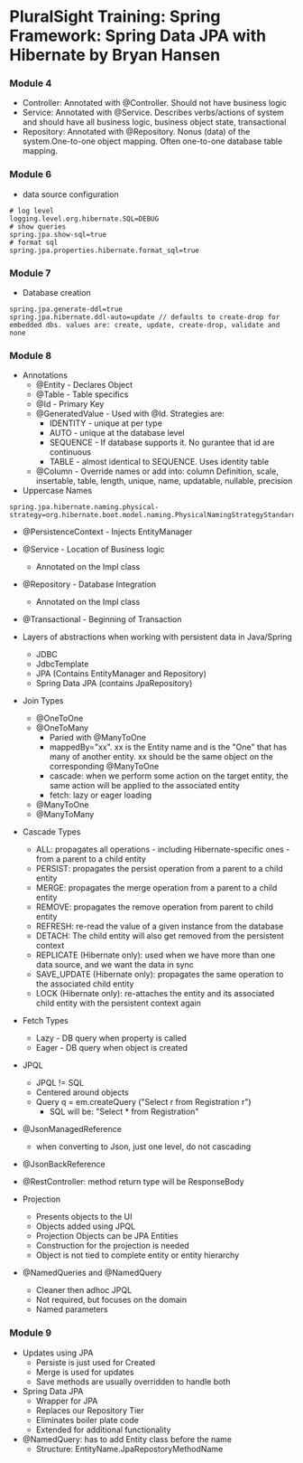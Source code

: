 # PluralSight Training: Spring Framework: Spring Data JPA with Hibernate by Bryan Hansen

### Module 4
* Controller: Annotated with @Controller. Should not have business logic
* Service: Annotated with @Service. Describes verbs/actions of system and should have all business logic, business object state, transactional
* Repository: Annotated with @Repository. Nonus (data) of the system.One-to-one object mapping. Often one-to-one database table mapping.

### Module 6
* data source configuration
```
# log level
logging.level.org.hibernate.SQL=DEBUG 
# show queries
spring.jpa.show-sql=true
# format sql
spring.jpa.properties.hibernate.format_sql=true
```
### Module 7
* Database creation
```
spring.jpa.generate-ddl=true
spring.jpa.hibernate.ddl-auto=update // defaults to create-drop for embedded dbs. values are: create, update, create-drop, validate and none
```
### Module 8
* Annotations
  * @Entity - Declares Object
  * @Table - Table specifics
  * @Id - Primary Key
  * @GeneratedValue - Used with @Id. Strategies are:
    * IDENTITY - unique at per type
    * AUTO - unique at the database level
    * SEQUENCE - If database supports it. No gurantee that id are continuous
    * TABLE - almost identical to SEQUENCE. Uses identity table
  * @Column - Override names or add into: column Definition, scale, insertable, table, length, unique, name, updatable, nullable, precision
* Uppercase Names
```
spring.jpa.hibernate.naming.physical-strategy=org.hibernate.boot.model.naming.PhysicalNamingStrategyStandardImpl
```
* @PersistenceContext - Injects EntityManager
* @Service - Location of Business logic
  * Annotated on the Impl class
* @Repository - Database Integration
  * Annotated on the Impl class
* @Transactional - Beginning of Transaction
* Layers of abstractions when working with persistent data in Java/Spring
  * JDBC
  * JdbcTemplate
  * JPA (Contains EntityManager and Repository)
  * Spring Data JPA (contains JpaRepository)
* Join Types
  * @OneToOne
  * @OneToMany
    * Paried with @ManyToOne
    * mappedBy="xx". xx is the Entity name and is the "One" that has many of another entity. xx should be the same object on the corresponding @ManyToOne
    * cascade: when we perform some action on the target entity, the same action will be applied to the associated entity
    * fetch: lazy or eager loading
  * @ManyToOne
  * @ManyToMany
* Cascade Types
  * ALL: propagates all operations - including Hibernate-specific ones - from a parent to a child entity
  * PERSIST: propagates the persist operation from a parent to a child entity
  * MERGE: propagates the merge operation from a parent to a child entity
  * REMOVE: propagates the remove operation from parent to child entity
  * REFRESH: re-read the value of a given instance from the database
  * DETACH: The child entity will also get removed from the persistent context
  * REPLICATE (Hibernate only): used when we have more than one data source, and we want the data in sync
  * SAVE_UPDATE (Hibernate only): propagates the same operation to the associated child entity
  * LOCK (Hibernate only): re-attaches the entity and its associated child entity with the persistent context again
* Fetch Types
  * Lazy - DB query when property is called
  * Eager - DB query when object is created
* JPQL
  * JPQL != SQL
  * Centered around objects
  * Query q = em.createQuery ("Select r from Registration r")
    * SQL will be: "Select * from Registration"

* @JsonManagedReference
  * when converting to Json, just one level, do not cascading
* @JsonBackReference
* @RestController: method return type will be ResponseBody
* Projection
  * Presents objects to the UI
  * Objects added using JPQL
  * Projection Objects can be JPA Entities
  * Construction for the projection is needed
  * Object is not tied to complete entity or entity hierarchy
* @NamedQueries and @NamedQuery
  * Cleaner then adhoc JPQL
  * Not required, but focuses on the domain
  * Named parameters
### Module 9
* Updates using JPA
  * Persiste is just used for Created
  * Merge is used for updates
  * Save methods are usually overridden to handle both
* Spring Data JPA
  * Wrapper for JPA
  * Replaces our Repository Tier
  * Eliminates boiler plate code
  * Extended for additional functionality
* @NamedQuery: has to add Entity class before the name
  * Structure: EntityName.JpaRepostoryMethodName
  
